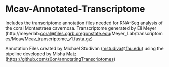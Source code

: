 # Mcav-Annotated-Transcriptome
Includes the transcriptome annotation files needed for RNA-Seq analysis of the coral Montastraea cavernosa. Transcriptome generated by Eli Meyer (http://meyerlab:coral@files.cgrb.oregonstate.edu/Meyer_Lab/transcriptomes/Mcav/Mcav_transcriptome_v1.fasta.gz)

Annotation Files created by Michael Studivan (mstudiva@fau.edu) using the pipeline developed by Misha Matz (https://github.com/z0on/annotatingTranscriptomes)
